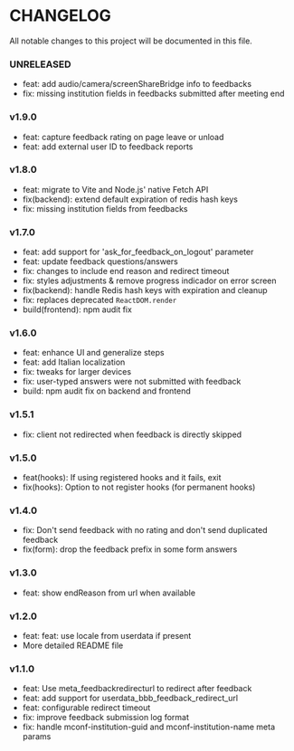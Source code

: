 # CHANGELOG

All notable changes to this project will be documented in this file.

### UNRELEASED

* feat: add audio/camera/screenShareBridge info to feedbacks
* fix: missing institution fields in feedbacks submitted after meeting end

### v1.9.0

* feat: capture feedback rating on page leave or unload
* feat: add external user ID to feedback reports

### v1.8.0

* feat: migrate to Vite and Node.js' native Fetch API
* fix(backend): extend default expiration of redis hash keys
* fix: missing institution fields from feedbacks

### v1.7.0

* feat: add support for 'ask_for_feedback_on_logout' parameter
* feat: update feedback questions/answers
* fix: changes to include end reason and redirect timeout
* fix: styles adjustments & remove progress indicador on error screen
* fix(backend): handle Redis hash keys with expiration and cleanup
* fix: replaces deprecated `ReactDOM.render`
* build(frontend): npm audit fix

### v1.6.0

* feat: enhance UI and generalize steps
* feat: add Italian localization
* fix: tweaks for larger devices
* fix: user-typed answers were not submitted with feedback
* build: npm audit fix on backend and frontend

### v1.5.1

* fix: client not redirected when feedback is directly skipped

### v1.5.0

* feat(hooks): If using registered hooks and it fails, exit
* fix(hooks): Option to not register hooks (for permanent hooks)

### v1.4.0

* fix: Don't send feedback with no rating and don't send duplicated feedback
* fix(form): drop the feedback prefix in some form answers

### v1.3.0

* feat: show endReason from url when available

### v1.2.0

* feat: feat: use locale from userdata if present
* More detailed README file

### v1.1.0

* feat: Use meta_feedbackredirecturl to redirect after feedback
* feat: add support for userdata_bbb_feedback_redirect_url
* feat: configurable redirect timeout
* fix: improve feedback submission log format
* fix: handle mconf-institution-guid and mconf-institution-name meta params
